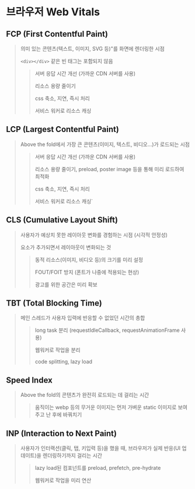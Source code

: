 # 브라우저 Web Vitals

## FCP (First Contentful Paint)

> 의미 있는 콘텐츠(텍스트, 이미지, SVG 등)"를 화면에 렌더링한 시점
>
> `<div></div>` 같은 빈 태그는 포함되지 않음
>
> > 서버 응답 시간 개선 (가까운 CDN 서버를 사용)
> >
> > 리소스 용량 줄이기
> >
> > css 축소, 지연, 즉시 처리
> >
> > 서비스 워커로 리소스 캐싱

## LCP (Largest Contentful Paint)

> Above the fold에서 가장 큰 콘텐츠(이미지, 텍스트, 비디오...)가 로드되는 시점
>
> > 서버 응답 시간 개선 (가까운 CDN 서버를 사용)
> >
> > 리소스 용량 줄이기, preload, poster image 등을 통해 미리 로드하여 최적화
> >
> > css 축소, 지연, 즉시 처리
> >
> > 서비스 워커로 리소스 캐싱`

## CLS (Cumulative Layout Shift)

> 사용자가 예상치 못한 레이아웃 변화를 경험하는 시점 (시각적 안정성)
>
> 요소가 추가되면서 레이아웃이 변화되는 것
>
> > 동적 리소스(이미지, 비디오 등)의 크기를 미리 설정
> >
> > FOUT/FOIT 방지 (폰트가 나중에 적용되는 현상)
> >
> > 광고를 위한 공간은 미리 확보

## TBT (Total Blocking Time)

> 메인 스레드가 사용자 입력에 반응할 수 없었던 시간의 총합
>
> > long task 분리 (requestIdleCallback, requestAnimationFrame 사용)
> >
> > 웹워커로 작업을 분리
> >
> > code splitting, lazy load

## Speed Index

> Above the fold의 콘텐츠가 완전히 로드되는 데 걸리는 시간
>
> > 움직이는 webp 등의 무거운 이미지는 먼저 가벼운 static 이미지로 보여주고 난 후에 바꿔치기

## INP (Interaction to Next Paint)

> 사용자가 인터랙션(클릭, 탭, 키입력 등)을 했을 때, 브라우저가 실제 반응(UI 업데이트)을 렌더링하기까지 걸리는 시간
>
> > lazy load된 컴포넌트를 preload, prefetch, pre-hydrate
> >
> > 웹워커로 작업을 미리 연산
